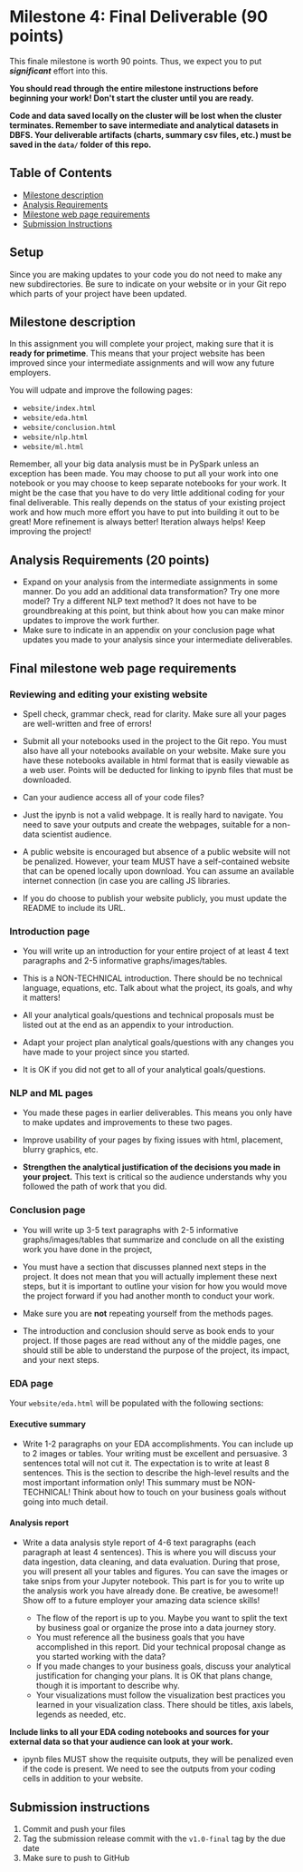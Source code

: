 # Milestone 4: Final Deliverable (90 points)

This finale milestone is worth 90 points. Thus, we expect you to put ***significant*** effort into this. 

**You should read through the entire milestone instructions before beginning your work! Don't start the cluster until you are ready.**

**Code and data saved locally on the cluster will be lost when the cluster terminates. Remember to save intermediate and analytical datasets in DBFS. Your deliverable artifacts (charts, summary csv files, etc.) must be saved in the `data/` folder of this repo.**

## Table of Contents

- [Milestone description](#milestone-description)
- [Analysis Requirements](#analysis-requirements-20-points)
- [Milestone web page requirements](#final-milestone-web-page-requirements)
- [Submission Instructions](#submission-instructions)

## Setup

Since you are making updates to your code you do not need to make any new subdirectories. Be sure to indicate on your website or in your Git repo which parts of your project have been updated.

## Milestone description

In this assignment you will complete your project, making sure that it is **ready for primetime**. This means that your project website has been improved since your intermediate assignments and will wow any future employers.

You will udpate and improve the following pages:
- `website/index.html`
- `website/eda.html`
- `website/conclusion.html`
- `website/nlp.html`
- `website/ml.html`

Remember, all your big data analysis must be in PySpark unless an exception has been made. You may choose to put all your work into one notebook or you may choose to keep separate notebooks for your work. It might be the case that you have to do very little additional coding for your final deliverable. This really depends on the status of your existing project work and how much more effort you have to put into building it out to be great! More refinement is always better! Iteration always helps! Keep improving the project!

## Analysis Requirements (20 points)

-   Expand on your analysis from the intermediate assignments in some manner. Do you add an additional data transformation? Try one more model? Try a different NLP text method? It does not have to be groundbreaking at this point, but think about how you can make minor updates to improve the work further.
-   Make sure to indicate in an appendix on your conclusion page what updates you made to your analysis since your intermediate deliverables.

## Final milestone web page requirements

### Reviewing and editing your existing website

-   Spell check, grammar check, read for clarity. Make sure all your pages are well-written and free of errors!

-   Submit all your notebooks used in the project to the Git repo. You must also have all your notebooks available on your website. Make sure you have these notebooks available in html format that is easily viewable as a web user. Points will be deducted for linking to ipynb files that must be downloaded.

-   Can your audience access all of your code files?

-   Just the ipynb is not a valid webpage. It is really hard to navigate. You need to save your outputs and create the webpages, suitable for a non-data scientist audience.

-   A public website is encouraged but absence of a public website will not be penalized. However, your team MUST have a self-contained website that can be opened locally upon download. You can assume an available internet connection (in case you are calling JS libraries.

-   If you do choose to publish your website publicly, you must update the README to include its URL.

### Introduction page

-   You will write up an introduction for your entire project of at least 4 text paragraphs and 2-5 informative graphs/images/tables.

-   This is a NON-TECHNICAL introduction. There should be no technical language, equations, etc. Talk about what the project, its goals, and why it matters!

-   All your analytical goals/questions and technical proposals must be listed out at the end as an appendix to your introduction.

-   Adapt your project plan analytical goals/questions with any changes you have made to your project since you started.

-   It is OK if you did not get to all of your analytical goals/questions.

### NLP and ML pages

-   You made these pages in earlier deliverables. This means you only have to make updates and improvements to these two pages.

-   Improve usability of your pages by fixing issues with html, placement, blurry graphics, etc.

-   **Strengthen the analytical justification of the decisions you made in your project.** This text is critical so the audience understands why you followed the path of work that you did.

### Conclusion page

-   You will write up 3-5 text paragraphs with 2-5 informative graphs/images/tables that summarize and conclude on all the existing work you have done in the project,

-   You must have a section that discusses planned next steps in the project. It does not mean that you will actually implement these next steps, but it is important to outline your vision for how you would move the project forward if you had another month to conduct your work.

-   Make sure you are **not** repeating yourself from the methods pages.

-   The introduction and conclusion should serve as book ends to your project. If those pages are read without any of the middle pages, one should still be able to understand the purpose of the project, its impact, and your next steps.
    
### EDA page

Your `website/eda.html` will be populated with the following sections:

#### Executive summary

* Write 1-2 paragraphs on your EDA accomplishments. You can include up to 2 images or tables. Your writing must be excellent and persuasive. 3 sentences total will not cut it. The expectation is to write at least 8 sentences. This is the section to describe the high-level results and the most important information only! This summary must be NON-TECHNICAL! Think about how to touch on your business goals without going into much detail.
    
#### Analysis report

* Write a data analysis style report of 4-6 text paragraphs (each paragraph at least 4 sentences). This is where you will discuss your data ingestion, data cleaning, and data evaluation. During that prose, you will present all your tables and figures. You can save the images or take snips from your Jupyter notebook. This part is for you to write up the analysis work you have already done. Be creative, be awesome!! Show off to a future employer your amazing data science skills!

    * The flow of the report is up to you. Maybe you want to split the text by business goal or organize the prose into a data journey story.
    * You must reference all the business goals that you have accomplished in this report. Did your technical proposal change as you started working with the data?
    * If you made changes to your business goals, discuss your analytical justification for changing your plans. It is OK that plans change, though it is important to describe why.
    * Your visualizations must follow the visualization best practices you learned in your visualization class. There should be titles, axis labels, legends as needed, etc.

**Include links to all your EDA coding notebooks and sources for your external data so that your audience can look at your work.**

- ipynb files MUST show the requisite outputs, they will be penalized even if the code is present. We need to see the outputs from your coding cells in addition to your website.

## Submission instructions

1. Commit and push your files
1. Tag the submission release commit with the `v1.0-final` tag by the due date
1. Make sure to push to GitHub
